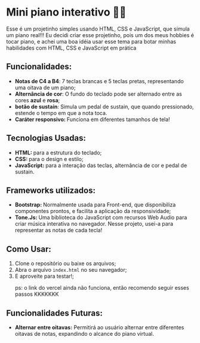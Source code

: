 <h1>Mini piano interativo 🎹🎶</h1>
    <p>Esse é um projetinho simples usando HTML, CSS e JavaScript, que simula um piano real!!! Eu decidi criar esse projetinho, pois um dos meus hobbies é tocar piano, e achei uma boa idéia usar esse tema para botar minhas habilidades com HTML, CSS e JavaScript em prática </p>

  <h2>Funcionalidades:</h2>
    <ul>
        <li><strong>Notas de C4 a B4</strong>: 7 teclas brancas e 5 teclas pretas, representando uma oitava de um piano; </li>
        <li><strong>Alternância de cor</strong>: O fundo do teclado pode ser alternado entre as cores <strong>azul</strong> e <strong>rosa</strong>;</li>
        <li><strong>botão de sustain</strong>: Simula um pedal de sustain, que quando pressionado, estende o tempo em que a nota toca. </li>
        <li><strong>Caráter responsivo: </strong> Funciona em diferentes tamanhos de tela! </li>
    </ul>

  <h2>Tecnologias Usadas:</h2>
    <ul>
        <li><strong>HTML: </strong> para a estrutura do teclado;</li>
        <li><strong>CSS: </strong> para o design e estilo;</li>
        <li><strong>JavaScript: </strong> para a interação das teclas, alternância de cor e pedal de sustain.</li>
    </ul>

    
  <h2>Frameworks utilizados:</h2>
    <ul>
        <li><strong>Bootstrap: </strong> Normalmente usada para Front-end, que disponibiliza componentes prontos, e facilita a aplicação da responsividade; </li>
        <li><strong>Tone.Js: </strong> Uma biblioteca do JavaScript com recursos Web Audio para criar música interativa no navegador. Nesse projeto, usei-a para representar as notas de cada tecla! </li>
    </ul>

  
  <h2>Como Usar:</h2>
    <ol>
        <li>Clone o repositório ou baixe os arquivos;</li>
        <li>Abra o arquivo <code>index.html</code> no seu navegador;</li>
        <li>E aproveite para testar!;</li>
        <p> ps: o link do vercel ainda não funciona, então recomendo seguir esses passos KKKKKKK </p>
    </ol>

  <h2>Funcionalidades Futuras:</h2>
<ul>
    <li><strong>Alternar entre oitavas:</strong> Permitirá ao usuário alternar entre diferentes oitavas de notas, expandindo o alcance do piano virtual.</li>
</ul>
